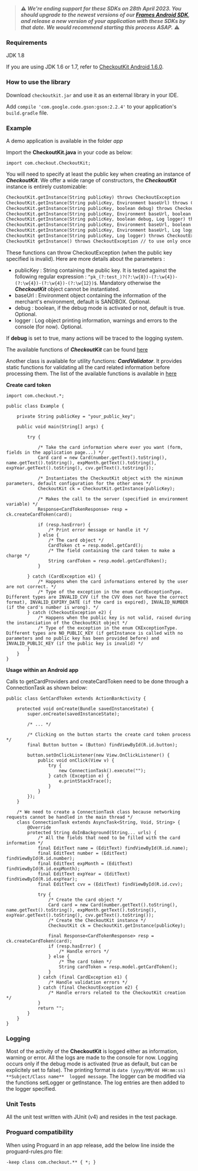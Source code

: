 > :warning: ***We're ending support for these SDKs on 28th April 2023. You should upgrade to the newest versions of our [Frames Android SDK](https://github.com/checkout/frames-android/), and release a new version of your application with these SDKs by that date. We would recommend starting this process ASAP.*** :warning:

### Requirements

JDK 1.8

If you are using JDK 1.6 or 1.7, refer to [CheckoutKit Android 1.6.0](https://github.com/checkout/checkoutkit-android/tree/1.6.0).

### How to use the library

Download ```checkoutkit.jar``` and use it as an external library in your IDE.

Add ```compile 'com.google.code.gson:gson:2.2.4'``` to your application's ```build.gradle``` file.

### Example

A demo application is available in the folder *app*

Import the **CheckoutKit.java** in your code as below:
```
import com.checkout.CheckoutKit;
```

You will need to specify at least the public key when creating an instance of ***CheckoutKit***. We offer a wide range of constructors, the ***CheckoutKit*** instance is entirely customizable:

```html
CheckoutKit.getInstance(String publicKey) throws CheckoutException
CheckoutKit.getInstance(String publicKey, Environment baseUrl) throws CheckoutException
CheckoutKit.getInstance(String publicKey, boolean debug) throws CheckoutException
CheckoutKit.getInstance(String publicKey, Environment baseUrl, boolean debug) throws CheckoutException
CheckoutKit.getInstance(String publicKey, boolean debug, Log logger) throws CheckoutException
CheckoutKit.getInstance(String publicKey, Environment baseUrl, boolean debug, Log logger) throws CheckoutException
CheckoutKit.getInstance(String publicKey, Environment baseUrl, Log logger) throws CheckoutException
CheckoutKit getInstance(String publicKey, Log logger) throws CheckoutException
CheckoutKit getInstance() throws CheckoutException // to use only once the CheckoutKit object has been instantiated, otherwise throws a CheckoutException
```

These functions can throw CheckoutException (when the public key specified is invalid).
Here are more details about the parameters :
- publicKey : String containing the public key. It is tested against the following regular expression : ```^pk_(?:test_)?(?:\w{8})-(?:\w{4})-(?:\w{4})-(?:\w{4})-(?:\w{12})$```. Mandatory otherwise the ***CheckoutKit*** object cannot be instantiated.
- baseUrl : Environment object containing the information of the merchant's environment, default is SANDBOX. Optional.
- debug : boolean, if the debug mode is activated or not, default is true. Optional.
- logger : Log object printing information, warnings and errors to the console (for now). Optional.

If **debug** is set to true, many actions will be traced to the logging system.

The available functions of ***CheckoutKit*** can be found [here](http://docs.checkout.com/mobile/android-kit/reference/checkoutkit)

Another class is available for utility functions: ***CardValidator***. It provides static functions for validating all the card related information before processing them. The list of the available functions is available in [here](http://docs.checkout.com/mobile/android-kit/reference/cardvalidator)


**Create card token**

```
import com.checkout.*;

public class Example {

    private String publicKey = "your_public_key";

    public void main(String[] args) {

        try {

            /* Take the card information where ever you want (form, fields in the application page...) */
            Card card = new Card(number.getText().toString(), name.getText().toString(), expMonth.getText().toString(), expYear.getText().toString(), cvv.getText().toString());

            /* Instantiates the CheckoutKit object with the minimum parameters, default configuration for the other ones */
            CheckoutKit ck = CheckoutKit.getInstance(publicKey);

            /* Makes the call to the server (specified in environment variable) */
            Response<CardTokenResponse> resp = ck.createCardToken(card);

            if (resp.hasError) {
                /* Print error message or handle it */
            } else {
                /* The card object */
                CardToken ct = resp.model.getCard();
                /* The field containing the card token to make a charge */
                String cardToken = resp.model.getCardToken();
            }

        } catch (CardException e1) {
            /* Happens when the card informations entered by the user are not correct. */
            /* Type of the exception in the enum CardExceptionType. Different types are INVALID_CVV (if the CVV does not have the correct format), INVALID_EXPIRY_DATE (if the card is expired), INVALID_NUMBER (if the card's number is wrong). */
        } catch (CheckoutException e2) {
            /* Happens when the public key is not valid, raised during the instanciation of the CheckoutKit object */
            /* Type of the exception in the enum CKExceptionType. Different types are NO_PUBLIC_KEY (if getInstance is called with no parameters and no public key has been provided before) and INVALID_PUBLIC_KEY (if the public key is invalid) */
        }
    }
}
```

**Usage within an Android app**

Calls to getCardProviders and createCardToken need to be done through a ConnectionTask as shown below:

```
public class GetCardToken extends ActionBarActivity {

    protected void onCreate(Bundle savedInstanceState) {
        super.onCreate(savedInstanceState);

        /* ... */

        /* Clicking on the button starts the create card token process */
        final Button button = (Button) findViewById(R.id.button);

        button.setOnClickListener(new View.OnClickListener() {
            public void onClick(View v) {
                try {
                    new ConnectionTask().execute("");
                } catch (Exception e) {
                    e.printStackTrace();
                }
            }
        });
    }

    /* We need to create a ConnectionTask class because networking requests cannot be handled in the main thread */
    class ConnectionTask extends AsyncTask<String, Void, String> {
        @Override
        protected String doInBackground(String... urls) {
            /* All the fields that need to be filled with the card information */
            final EditText name = (EditText) findViewById(R.id.name);
            final EditText number = (EditText) findViewById(R.id.number);
            final EditText expMonth = (EditText) findViewById(R.id.expMonth);
            final EditText expYear = (EditText) findViewById(R.id.expYear);
            final EditText cvv = (EditText) findViewById(R.id.cvv);

            try {
                /* Create the card object */
                Card card = new Card(number.getText().toString(), name.getText().toString(), expMonth.getText().toString(), expYear.getText().toString(), cvv.getText().toString());
                /* Create the CheckoutKit instance */
                CheckoutKit ck = CheckoutKit.getInstance(publicKey);

                final Response<CardTokenResponse> resp = ck.createCardToken(card);
                if (resp.hasError) {
                    /* Handle errors */
                } else {
                    /* The card token */
                    String cardToken = resp.model.getCardToken();
                }
            } catch (final CardException e1) {
                /* Handle validation errors */
            } catch (final CheckoutException e2) {
                /* Handle errors related to the CheckoutKit creation */
            }
            return "";
        }
    }
}
```

### Logging

Most of the activity of the **CheckoutKit** is logged either as information, warning or error. All the logs are made to the console for now. Logging occurs only if the debug mode is activated (true as default, but can be explicitely set to false). The printing format is ```date (yyyy/MM/dd HH:mm:ss)  **Subject/Class name**  logged message```. The logger can be modified via the functions setLogger or getInstance. The log entries are then added to the logger specified.

### Unit Tests

All the unit test written with JUnit (v4) and resides in the test package.

### Proguard compatibility

When using Proguard in an app release, add the below line inside the proguard-rules.pro file:

```
-keep class com.checkout.** { *; }
```
